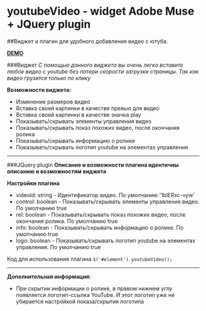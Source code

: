 # youtubeVideo - widget Adobe Muse + JQuery plugin
##Виджет и плагин для удобного добавления видео с ютуба.

**[DEMO](http://codepen.io/login2030/full/YWLWRQ/)**

###Виджет
*С помощью данного виджета вы очень легко вставите любое видео с youtube без потери скорости загрузки страницы.*
*Так как видео грузится только по клику*

**Возможности виджета:**
* Изменение размеров видео
* Вставка своей картинки в качестве превью для видео
* Вставка своей картинки в качестве значка play
* Показывать/скрывать элементы управления видео
* Показывать/скрывать показ похожих видео, после окончания ролика
* Показывать/скрывать информацию о ролике
* Показывать/скрывать логотип youtube на элементах управления

* * *

###JQuery plugin
**Описание и возможности плагина идентичны описанию и возможностям виджета**

**Настройки плагина**
* videoId: string - Идентификатор видео. По умолчанию '1blERxc-vyw'
* control: boolean - Показывать/скрывать элементы управления видео. По умолчанию true
* rel: boolean - Показывать/скрывать показ похожих видео, после окончания ролика. По умолчанию true
* info: boolean - Показывать/скрывать информацию о ролике. По умолчанию true
* logo: boolean - Показывать/скрывать логотип youtube на элементах управления. По умолчанию true

Код для использования плагина ```$('#element').youtubeVideo();```

* * *

**Дополнительная информация:**
* При скрытии информации о ролике, в правом нижнем углу появляется логотип-ссылка YouTube. И этот логотип уже не убирается настройкой показа/скрытия логотипа

